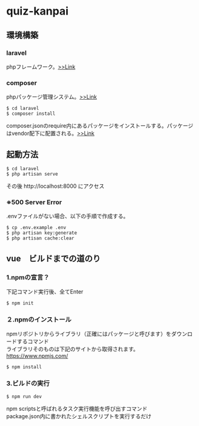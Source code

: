 # quiz-kanpai

## 環境構築

### laravel
phpフレームワーク。[>>Link](https://coinbaby8.com/laravel55-webapplication-vuejs.html)

### composer 
phpパッケージ管理システム。[>>Link](https://coinbaby8.com/laravel55-webapplication-vuejs.html)  
```
$ cd laravel
$ composer install
```
composer.jsonのrequire内にあるパッケージをインストールする。パッケージはvendor配下に配置される。[>>Link](https://qiita.com/atwata/items/d6f1cf95ce96ebe58010)


## 起動方法
```
$ cd laravel
$ php artisan serve
```
その後 http://localhost:8000 にアクセス

### ※500 Server Error
.envファイルがない場合、以下の手順で作成する。  
```
$ cp .env.example .env
$ php artisan key:generate
$ php artisan cache:clear
```

## vue　ビルドまでの道のり
### 1.npmの宣言？
下記コマンド実行後、全てEnter
```
$ npm init
```
### ２.npmのインストール
npmリポジトリからライブラリ（正確にはパッケージと呼びます）をダウンロードするコマンド  
ライブラリそのものは下記のサイトから取得されます。  
https://www.npmjs.com/
```
$ npm install
```
### 3.ビルドの実行
```
$ npm run dev
```
npm scriptsと呼ばれるタスク実行機能を呼び出すコマンド  
package.json内に書かれたシェルスクリプトを実行するだけ

